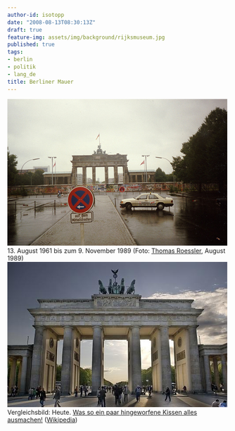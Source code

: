 ```yaml
---
author-id: isotopp
date: "2008-08-13T08:30:13Z"
draft: true
feature-img: assets/img/background/rijksmuseum.jpg
published: true
tags:
- berlin
- politik
- lang_de
title: Berliner Mauer
---
```

<div class="serendipity_imageComment_center" style="width: 500px"><div class="serendipity_imageComment_img"><a class='serendipity_image_link' href='http://de.wikipedia.org/wiki/Berliner_Mauer'><!-- s9ymdb:4793 --><img class="serendipity_image_center" width="500" height="333"  src="/uploads/brandenburger_tor_19810.jpg" alt="" /></a></div><div class="serendipity_imageComment_txt">13. August 1961 bis zum 9. November 1989 (Foto: <a href="http://www.flickr.com/photos/roessler/2168110679/">Thomas Roessler</a>, August 1989)</div></div>

<div class="serendipity_imageComment_center" style="width: 500px"><div class="serendipity_imageComment_img"><a class='serendipity_image_link' href='http://de.wikipedia.org/wiki/Bild:Brandenburger_Tor_DRI_filtered.JPG'><!-- s9ymdb:4794 --><img class="serendipity_image_center" width="500" height="330"  src="/uploads/Brandenburger_Tor_DRI_filtered.JPG" alt="" /></a></div><div class="serendipity_imageComment_txt">Vergleichsbild: Heute. <a href="http://www.imdb.com/title/tt0085894/quotes">Was so ein paar hingeworfene Kissen alles ausmachen!</a> (<a href="http://de.wikipedia.org/wiki/Bild:Brandenburger_Tor_DRI_filtered.JPG">Wikipedia</a>)</div></div>
